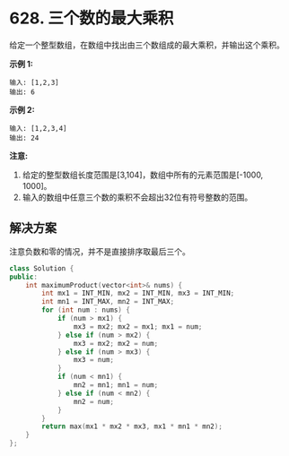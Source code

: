 # 628. 三个数的最大乘积

给定一个整型数组，在数组中找出由三个数组成的最大乘积，并输出这个乘积。

**示例 1:**

```
输入: [1,2,3]
输出: 6

```

**示例 2:**

```
输入: [1,2,3,4]
输出: 24

```

**注意:**

1. 给定的整型数组长度范围是[3,104]，数组中所有的元素范围是[-1000, 1000]。
2. 输入的数组中任意三个数的乘积不会超出32位有符号整数的范围。

## 解决方案

注意负数和零的情况，并不是直接排序取最后三个。

```c++
class Solution {
public:
    int maximumProduct(vector<int>& nums) {
        int mx1 = INT_MIN, mx2 = INT_MIN, mx3 = INT_MIN;
        int mn1 = INT_MAX, mn2 = INT_MAX;
        for (int num : nums) {
            if (num > mx1) {
                mx3 = mx2; mx2 = mx1; mx1 = num;
            } else if (num > mx2) {
                mx3 = mx2; mx2 = num;
            } else if (num > mx3) {
                mx3 = num;
            }
            if (num < mn1) {
                mn2 = mn1; mn1 = num;
            } else if (num < mn2) {
                mn2 = num;
            }
        }
        return max(mx1 * mx2 * mx3, mx1 * mn1 * mn2);
    }
};
```

